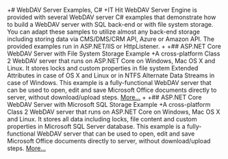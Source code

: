 +# WebDAV Server Examples, C#
 +IT Hit WebDAV Server Engine is provided with several WebDAV server C# examples that demonstrate how to build a WebDAV server with SQL back-end or with file system storage. You can adapt these samples to utilize almost any back-end storage including storing data via CMS/DMS/CRM API, Azure or Amazon API. The provided examples run in ASP.NET/IIS or HttpListener.
 +
 +## ASP.NET Core WebDAV Server with File System Storage Example
 +A cross-platform Class 2 WebDAV server that runs on ASP.NET Core on Windows, Mac OS X and Linux. It stores locks and custom properties in file system Extended Attributes in case of OS X and Linux or in NTFS Alternate Data Streams in case of Windows. This example is a fully-functional WebDAV server that can be used to open, edit and save Microsoft Office documents directly to server, without download/upload steps. [More...](https://www.webdavsystem.com/server/server_examples/cross_platform_asp_net_core_file_system/)
 +
 +## ASP.NET Core WebDAV Server with Microsoft SQL Storage Example
 +A cross-platform Class 2 WebDAV server that runs on ASP.NET Core on Windows, Mac OS X and Linux. It stores all data including locks, file content and custom properties in Microsoft SQL Server database. This example is a fully-functional WebDAV server that can be used to open, edit and save Microsoft Office documents directly to server, without download/upload steps. [More...](https://www.webdavsystem.com/server/server_examples/cross_platform_asp_net_core_sql/)
